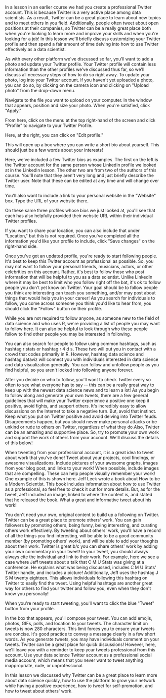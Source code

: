 In a lesson in an earlier course we had you create a professional Twitter account. This is because Twitter is a very active place among data scientists. As a result, Twitter can be a great place to learn about new topics and to meet others in you field. Additionally, people often tweet about open positions at their companies, so Twitter can be a really great place both when you're looking to learn more and improve your skills and when you're looking for a job! In this lesson we'll briefly discuss customizing your Twitter profile and then spend a fair amount of time delving into how to use Twitter effectively as a data scientist.

As with every other platform we've discussed so far, you'll want to add a photo and update your Twitter profile. Your Twitter profile will contain less information than the other profiles we've discussed thus far, so we'll discuss all necessary steps of how to do so right away. To update your photo, log into your Twitter account. If you haven't yet uploaded a photo, you can do so, by clicking on the camera icon and clicking on "Upload photo" from the drop-down menu. 

Navigate to the file you want to upload on your computer. In the window that appears, position and size your photo. When you're satisfied, click "Apply."

From here, click on the menu at the top right-hand of the screen and click "Profile" to navigate to your Twitter Profile. 

Here, at the right, you can click on "Edit profile."

This will open up a box where you can write a short bio about yourself. This should just be a few words about your interests! 

Here, we've included a few Twitter bios as examples. The first on the left is the Twitter account for the same person whose LinkedIn profile we looked at in the LinkedIn lesson. The other two are from two of the authors of this course. You'll note that they aren't very long and just briefly describe the Twitter user. Note that these can be edited at any time and will change over time.

You'll also want to include a link to your personal website in the "Website" box. Type the URL of your website there.

On these same three profiles whose bios we just looked at, you'll see that each has also helpfully provided their website URL within their individual Twitter profiles. 

If you want to share your location, you can also include that under "Location," but this is not required. Once you've completed all the information you'd like your profile to include, click "Save changes" on the right-hand side.

Once you've got an updated profile, you're ready to start following people. It's best to keep this Twitter account as professional as possible. So, you may not want to follow your personal friends, musicians, actors, or other celebrities on this account. Rather, it's best to follow those who post information that will be helpful to you as a data scientist. Unlike LinkedIn where it may be best to limit who you follow right off the bat, it's ok to follow people you don't yet know on Twitter. Your goal should be to follow people you think are interesting can teach you something, and/or may post about things that would help you in your career! As you search for individuals to follow, you come across someone you think you'd like to hear from, you should click the "Follow" button on their profile.

While you are not required to follow anyone,  as someone new to the field of data science and who uses R, we're providing a list of people you may want to follow here. It can also be helpful to look through who these people follow to find other people you may be interested in following.

You can also search for people to follow using common hashtags, such as  hashtag  r stats or hashtag r 4 d s. These two will put you in contact with a crowd that codes primarily in R. However,  hashtag  data science and  hashtag dataviz will connect you with individuals interested in data science and data visualization generally. You can follow and unfollow people as you find helpful, so you aren't locked into following anyone forever.

After you decide on who to follow, you'll want to check Twitter every so often to see what everyone has to say -- this can be a really great way to keep up with the newest data science news and to learn a lot! As you begin to follow along and generate your own tweets, there are a few general guidelines that will make your Twitter experience a positive one keep it positive, avoid fights, and support others. It's incredibly easy to allow discussions on the Internet to take a negative turn. But, avoid that instinct. Keep what you put on Twitter positive and avoid delving into Twitter feuds. Disagreements happen, but you should never make personal attacks or be unkind or rude to others on Twitter, regardless of what they do.Also, Twitter can be an amazing and supportive place. So, try to promote your own work and support the work of others from your account. We'll discuss the details of this below!

When tweeting from your professional account, it is a great idea to tweet about work that you've done! Tweet about your projects, cool findings, or awesome visualizations. Include pictures of your awesome graphs, images from your blog post, and links to your work! When possible, include images that are compelling. These can help people visually remember your work! One example of this is shown here. Jeff Leek wrote a book about How to be a Modern Scientist. This book includes information about how to use Twitter as a professional, so feel free to check it out for more details. But, as for the tweet, Jeff included an image, linked to where the content is, and stated that he released the book. What a great and informative tweet about his work!

You don't need your own, original content to build up a following on Twitter. Twitter can be a great place to promote others' work. You can gain followers by promoting others, being funny, being interesting, and curating others work effectively. By tweeting about others' work, you'll have a record of all the things you find interesting, will be able to be a good community member (by promoting others' work), and will be able to add your thoughts about their work. Twitter is great b/c you can share others' work by adding your own commentary in your tweet! In your tweet, you should always always cite the individual and link to their work. For example, here we see a case where Jeff tweets about a talk that C M U Stats was giving at a conference. He explains what was being discussed, includes C M U Stats' Twitter handle, and includes a picture! Additionally, Jeff uses the hashtag J S M twenty eighteen. This allows individuals following this hashtag on Twitter to easily find the tweet. Using helpful hashtags are another great way for others to find your twitter and follow you, even when they don't know you personally!

When you're ready to start tweeting, you'll want to click the blue "Tweet" button from your profile. 

In the box that appears, you'll compose your tweet. You can add emojis, photos, GIFs, polls, and location to your tweets. The character limit on tweets is now 280 characters. This limit forces you to ensure your tweets are concise. It's good practice to convey a message clearly in a few short words. As you generate tweets, you may have individuals comment on your tweets. Twitter can be a great place for quick discussions! However, here, we'll leave you with a reminder to keep your tweets professional from this account. Use your data science Twitter account as a professional social media account, which means that you never want to tweet anything inappropriate, rude, or unprofessional. 

In this lesson we discussed why Twitter can be a great place to learn more about data science quickly, how to use the platform to grow your network while having a positive experience, how to tweet for self-promotion, and how to tweet about others' work. 